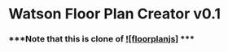 # Watson Floor Plan Creator v0.1
### ***Note that this is clone of [![floorplanjs]](https://github.com/Niush/floorplanjs) ***